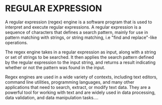 # REGULAR EXPRESSION

A regular expression (regex) engine is a software program that is used to interpret and execute regular expressions. A regular expression is a sequence of characters that defines a search pattern, mainly for use in pattern matching with strings, or string matching, i.e "find and replace"-like operations.

The regex engine takes in a regular expression as input, along with a string or set of strings to be searched. It then applies the search pattern defined by the regular expression to the input string,  and returns a result indicating whether or not the pattern was found in the input.

Regex engines are used in a wide  variety of contexts, including text editors, command line utilities, programming languages, and many other applications that need to search, extract, or modify text data. They are a powerful tool for working with text and are widely used in data processing, data validation, and data manipulation tasks....
